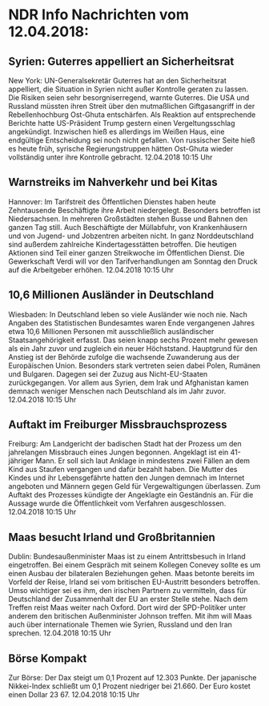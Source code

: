 # NDR Info Nachrichten vom 12.04.2018:


## Syrien: Guterres appelliert an Sicherheitsrat
New York: 	UN-Generalsekretär Guterres hat an den Sicherheitsrat appelliert, die Situation in Syrien nicht außer Kontrolle geraten zu lassen. Die Risiken seien sehr besorgniserregend, warnte Guterres. Die USA und Russland müssten ihren Streit über den mutmaßlichen Giftgasangriff in der Rebellenhochburg Ost-Ghuta entschärfen. Als Reaktion auf entsprechende Berichte hatte US-Präsident Trump gestern einen Vergeltungsschlag angekündigt. Inzwischen hieß es allerdings im Weißen Haus, eine endgültige Entscheidung sei noch nicht gefallen. Von russischer Seite hieß es heute früh, syrische Regierungstruppen hätten Ost-Ghuta wieder vollständig unter ihre Kontrolle gebracht. 12.04.2018 10:15 Uhr 

## Warnstreiks im Nahverkehr und bei Kitas
Hannover: Im Tarifstreit des Öffentlichen Dienstes haben heute Zehntausende Beschäftigte ihre Arbeit niedergelegt. Besonders betroffen ist Niedersachsen. In mehreren Großstädten stehen Busse und Bahnen den ganzen Tag still. Auch Beschäftigte der Müllabfuhr, von Krankenhäusern und von Jugend- und Jobzentren arbeiten nicht. In ganz Norddeutschland sind außerdem zahlreiche Kindertagesstätten betroffen. Die heutigen Aktionen sind Teil einer ganzen Streikwoche im Öffentlichen Dienst. Die Gewerkschaft Verdi will vor den Tarifverhandlungen am Sonntag den Druck auf die Arbeitgeber erhöhen. 12.04.2018 10:15 Uhr 

## 10,6 Millionen Ausländer in Deutschland
Wiesbaden: In Deutschland leben so viele Ausländer wie noch nie. Nach Angaben des Statistischen Bundesamtes waren Ende vergangenen Jahres etwa 10,6 Millionen Personen mit ausschließlich ausländischer Staatsangehörigkeit erfasst. Das seien knapp sechs Prozent mehr gewesen als ein Jahr zuvor und zugleich ein neuer Höchststand. Hauptgrund für den Anstieg ist der Behörde zufolge die wachsende Zuwanderung aus der Europäischen Union. Besonders stark vertreten seien dabei Polen, Rumänen und Bulgaren. Dagegen sei der Zuzug aus Nicht-EU-Staaten zurückgegangen. Vor allem aus Syrien, dem Irak und Afghanistan kamen demnach weniger Menschen nach Deutschland als im Jahr zuvor. 12.04.2018 10:15 Uhr 

## Auftakt im Freiburger Missbrauchsprozess
Freiburg: Am Landgericht der badischen Stadt hat der Prozess um den jahrelangen Missbrauch eines Jungen begonnen. Angeklagt ist ein 41-jähriger Mann. Er soll sich laut Anklage in mindestens zwei Fällen an dem Kind aus Staufen vergangen und dafür bezahlt haben. Die Mutter des Kindes und ihr Lebensgefährte hatten den Jungen demnach im Internet angeboten und Männern gegen Geld für Vergewaltigungen überlassen. Zum Auftakt des Prozesses kündigte der Angeklagte ein Geständnis an. Für die Aussage wurde die Öffentlichkeit vom Verfahren ausgeschlossen. 12.04.2018 10:15 Uhr 

## Maas besucht Irland und Großbritannien
Dublin:	Bundesaußenminister Maas ist zu einem Antrittsbesuch in Irland eingetroffen. Bei einem Gespräch mit seinem Kollegen Conevey sollte es um einen Ausbau der bilateralen Beziehungen gehen. Maas betonte bereits im Vorfeld der Reise, Irland sei vom britischen EU-Austritt besonders betroffen. Umso wichtiger sei es ihm, den irischen Partnern zu vermitteln, dass für Deutschland der Zusammenhalt der EU an erster Stelle stehe. Nach dem Treffen reist Maas weiter nach Oxford. Dort wird der SPD-Politiker unter anderem den britischen Außenminister Johnson treffen. Mit ihm will Maas auch über internationale Themen wie Syrien, Russland und den Iran sprechen. 12.04.2018 10:15 Uhr 

## Börse Kompakt
Zur Börse: Der Dax steigt um 0,1 Prozent auf 12.303 Punkte. Der japanische Nikkei-Index schließt um 0,1 Prozent niedriger bei 21.660. Der Euro kostet einen Dollar 23 67. 12.04.2018 10:15 Uhr 

